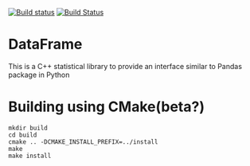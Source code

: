 [![Build status](https://ci.appveyor.com/api/projects/status/hjw01qui3bvxs8yi?svg=true)](https://ci.appveyor.com/project/justinjk007/dataframe)
[![Build Status](https://travis-ci.org/justinjk007/DataFrame.svg?branch=master)](https://travis-ci.org/justinjk007/DataFrame)

# DataFrame
This is a C++ statistical library to provide an interface similar to Pandas package in Python

# Building using CMake(beta?)

```
mkdir build
cd build
cmake .. -DCMAKE_INSTALL_PREFIX=../install
make
make install
```
